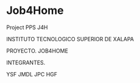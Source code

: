 # Job4Home
Project PPS J4H

INSTITUTO TECNOLOGICO SUPERIOR DE XALAPA

PROYECTO. JOB4HOME

INTEGRANTES.

YSF
JMDL
JPC
HGF
